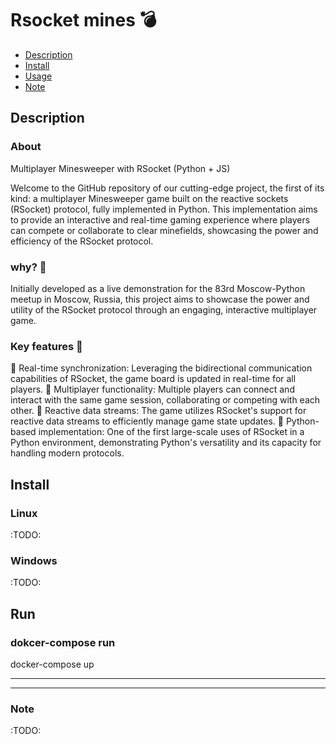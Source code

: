 # Rsocket mines 💣 #

<!-- [_TOC_] -->
- [Description](#description)
- [Install](#install)
- [Usage](#run)
- [Note](#note)

## Description ##
### About ###
Multiplayer Minesweeper with RSocket (Python + JS)

Welcome to the GitHub repository of our cutting-edge project, the first of its kind: a multiplayer Minesweeper game built on the reactive sockets (RSocket) protocol, fully implemented in Python. This implementation aims to provide an interactive and real-time gaming experience where players can compete or collaborate to clear minefields, showcasing the power and efficiency of the RSocket protocol.

### why? 🤔 ###
Initially developed as a live demonstration for the 83rd Moscow-Python meetup in Moscow, Russia, this project aims to showcase the power and utility of the RSocket protocol through an engaging, interactive multiplayer game.
### Key features 🔑 ###
🔄 Real-time synchronization: Leveraging the bidirectional communication capabilities of RSocket, the game board is updated in real-time for all players.
🎲 Multiplayer functionality: Multiple players can connect and interact with the same game session, collaborating or competing with each other.
🌊 Reactive data streams: The game utilizes RSocket's support for reactive data streams to efficiently manage game state updates.
🐍 Python-based implementation: One of the first large-scale uses of RSocket in a Python environment, demonstrating Python's versatility and its capacity for handling modern protocols.

## Install ##
### Linux ###
:TODO:
### Windows ###
:TODO:

## Run ##
### dokcer-compose run ###
docker-compose up

----
----
### Note
:TODO:
